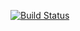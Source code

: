 [![Build Status](https://travis-ci.org/DannyFung97/Travis.svg?branch=master)](https://travis-ci.org/DannyFung97/Travis)
